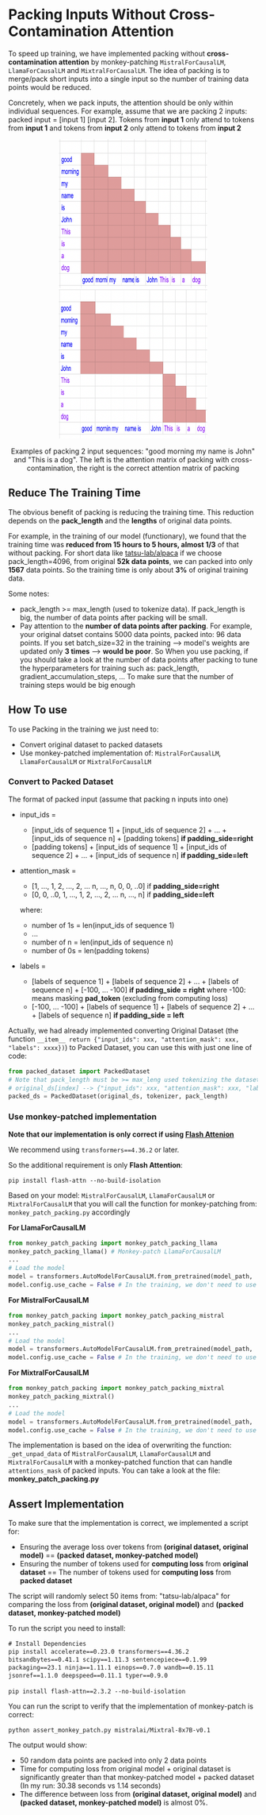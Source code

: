 # Packing Inputs Without Cross-Contamination Attention

To speed up training, we have implemented packing without **cross-contamination attention** by monkey-patching ``MistralForCausalLM``, ``LlamaForCausalLM`` and ``MixtralForCausalLM``. The idea of packing is to merge/pack short inputs into a single input so the number of training data points would be reduced.

Concretely, when we pack inputs, the attention should be only within individual sequences. For example, assume that we are packing 2 inputs: packed input = [input 1] [input 2]. Tokens from **input 1** only attend to tokens from **input 1** and tokens from **input 2** only attend to tokens from **input 2**

<p align="center">
  <img src="assets/cross_contamination.png", width="300", height="300">
  <img src="assets/correct_packing_attention.png", width="300", height="300">
</p>
<p align="center">
Examples of packing 2 input sequences: "good morning my name is John" and "This is a dog". The left is the attention matrix of packing with cross-contamination, the right is the correct attention matrix of packing</p>

## Reduce The Training Time
The obvious benefit of packing is reducing the training time. This reduction depends on the **pack_length** and the **lengths** of original data points. 

For example, in the training of our model (functionary), we found that the training time was **reduced from 15 hours to 5 hours, almost 1/3** of that without packing. For short data like [tatsu-lab/alpaca](https://huggingface.co/datasets/tatsu-lab/alpaca) if we choose pack_length=4096, from original **52k data points**, we can packed into only **1567** data points. So the training time is only about **3%** of original training data.

Some notes:
+ pack_length >= max_length (used to tokenize data). If pack_length is big, the number of data points after packing will be small.
+ Pay attention to the **number of data points after packing**. For example, your original datset contains 5000 data points, packed into: 96 data points. If you set batch_size=32 in the training --> model's weights are updated only **3 times** --> **would be poor**. So When you use packing, if you should take a look at the number of data points after packing to tune the hyperparameters for training such as: pack_length, gradient_accumulation_steps, ... To make sure that the number of training steps would be big enough

## How To use

To use Packing in the training we just need to:
+ Convert original dataset to packed datasets
+ Use monkey-patched implementation of: ``MistralForCausalLM``, ``LlamaForCausalLM`` or ``MixtralForCausalLM``

### Convert to Packed Dataset
The format of packed input (assume that packing n inputs into one)
+ input_ids = 
  + [input_ids of sequence 1] + [input_ids of sequence 2] + ...  + [input_ids of sequence n] + [padding tokens] **if padding_side=right**
  + [padding tokens] + [input_ids of sequence 1] + [input_ids of sequence 2] + ...  + [input_ids of sequence n] **if padding_side=left**

+ attention_mask = 
  + [1, ..., 1, 2, ..., 2, ... n, ..., n, 0, 0, ..0] if **padding_side=right** 
  + [0, 0, ..0, 1, ..., 1, 2, ..., 2, ... n, ..., n] if **padding_side=left**
  
  where: 
  + number of 1s = len(input_ids of sequence 1)
  + ...
  + number of n = len(input_ids of sequence n)
  + number of 0s = len(padding tokens)

+ labels = 
  + [labels of sequence 1] + [labels of sequence 2] + ...  + [labels of sequence n] + [-100, ... -100] **if padding_side = right** where -100: means masking **pad_token** (excluding from computing loss)
  + [-100, ... -100] + [labels of sequence 1] + [labels of sequence 2] + ...  + [labels of sequence n] **if padding_side = left** 


Actually, we had already implemented converting Original Dataset (the function ``__item__ return {"input_ids": xxx, "attention_mask": xxx, "labels": xxxx})``) to Packed Dataset, you can use this with just one line of code:
```python
from packed_dataset import PackedDataset
# Note that pack_length must be >= max_leng used tokenizing the dataset
# original_ds[index] --> {"input_ids": xxx, "attention_mask": xxx, "labels": xxx}, labels is not necessarily required
packed_ds = PackedDataset(original_ds, tokenizer, pack_length)
```
### Use monkey-patched implementation

**Note that our implementation is only correct if using [Flash Attenion](https://github.com/Dao-AILab/flash-attention)**

We recommend using ``transformers==4.36.2`` or later.

So the additional requirement is only **Flash Attention**:

```
pip install flash-attn --no-build-isolation
```

Based on your model: ``MistralForCausalLM``,  ``LlamaForCausalLM`` or ``MixtralForCausalLM`` that you will call the function for monkey-patching from: ``monkey_patch_packing.py`` accordingly

**For LlamaForCausalLM**
```python 
from monkey_patch_packing import monkey_patch_packing_llama
monkey_patch_packing_llama() # Monkey-patch LlamaForCausalLM
...
# Load the model
model = transformers.AutoModelForCausalLM.from_pretrained(model_path, ...)
model.config.use_cache = False # In the training, we don't need to use cache, note: must add this or can encounter assertion error
```
**For MistralForCausalLM**
```python
from monkey_patch_packing import monkey_patch_packing_mistral
monkey_patch_packing_mistral()
...
# Load the model
model = transformers.AutoModelForCausalLM.from_pretrained(model_path, ...)
model.config.use_cache = False # In the training, we don't need to use cache, note: must add this
```

**For MixtralForCausalLM**
```python
from monkey_patch_packing import monkey_patch_packing_mixtral
monkey_patch_packing_mixtral()
...
# Load the model
model = transformers.AutoModelForCausalLM.from_pretrained(model_path, ...)
model.config.use_cache = False # In the training, we don't need to use cache, note: must add this
```

The implementation is based on the idea of overwriting the function: ``_get_unpad_data`` of ``MistralForCausalLM``, ``LlamaForCausalLM`` and ``MixtralForCausalLM`` with a monkey-patched function that can handle ``attentions_mask`` of packed inputs. You can take a look at the file: **monkey_patch_packing.py**

## Assert Implementation
To make sure that the implementation is correct, we implemented a script for:
+ Ensuring the average loss over tokens from **(original dataset, original model)** == **(packed dataset, monkey-patched model)**
+ Ensuring the number of tokens used for **computing loss** from **original dataset** == The number of tokens used for **computing loss** from **packed dataset**

The script will randomly select 50 items from: "tatsu-lab/alpaca" for comparing the loss from **(original dataset, original model)** and **(packed dataset, monkey-patched model)**

To run the script you need to install:
```shell
# Install Dependencies
pip install accelerate==0.23.0 transformers==4.36.2 bitsandbytes==0.41.1 scipy==1.11.3 sentencepiece==0.1.99 packaging==23.1 ninja==1.11.1 einops==0.7.0 wandb==0.15.11 jsonref==1.1.0 deepspeed==0.11.1 typer==0.9.0

pip install flash-attn==2.3.2 --no-build-isolation
```

You can run the script to verify that the implementation of monkey-patch is correct:

```shell
python assert_monkey_patch.py mistralai/Mixtral-8x7B-v0.1
```

The output would show:
+ 50 random data points are packed into only 2 data points 
+ Time for computing loss from original model + original dataset is significantly greater than that monkey-patched model + packed dataset (In my run: 30.38 seconds vs 1.14 seconds)
+ The difference between loss from **(original dataset, original model)** and **(packed dataset, monkey-patched model)** is almost 0%.